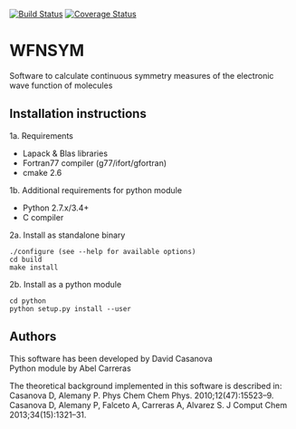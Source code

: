 [![Build Status](https://travis-ci.org/abelcarreras/WFNSYM.svg?branch=development)](https://travis-ci.org/abelcarreras/WFNSYM)
[![Coverage Status](https://coveralls.io/repos/github/abelcarreras/WFNSYM/badge.svg?branch=development)](https://coveralls.io/github/abelcarreras/WFNSYM?branch=development)

WFNSYM
=========
Software to calculate continuous symmetry measures of
the electronic wave function of molecules


Installation instructions
---------------------------------------------------------

1a. Requirements
  - Lapack & Blas libraries
  - Fortran77 compiler (g77/ifort/gfortran)
  - cmake 2.6

1b. Additional requirements for python module
  - Python 2.7.x/3.4+
  - C compiler

2a. Install as standalone binary
   ```
   ./configure (see --help for available options)
   cd build
   make install
   ```
2b. Install as a python module
   ```
   cd python
   python setup.py install --user
   ```

Authors
--------------------------------------------------------

This software has been developed by David Casanova
<br>Python module by Abel Carreras

The theoretical background implemented in this software is described in:
<br>Casanova D, Alemany P. Phys Chem Chem Phys. 2010;12(47):15523–9. 
<br>Casanova D, Alemany P, Falceto A, Carreras A, Alvarez S. J Comput Chem 2013;34(15):1321–31.
